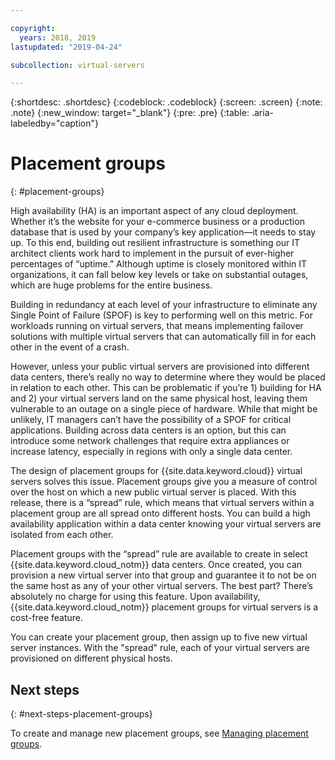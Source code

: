 ```yaml
---

copyright:
  years: 2018, 2019
lastupdated: "2019-04-24"

subcollection: virtual-servers

---
```


{:shortdesc: .shortdesc}
{:codeblock: .codeblock}
{:screen: .screen}
{:note: .note}
{:new_window: target="_blank"}
{:pre: .pre}
{:table: .aria-labeledby="caption"}


# Placement groups
{: #placement-groups}

High availability (HA) is an important aspect of any cloud deployment. Whether it’s the website for your e-commerce business or a production database that is used by your company’s key application—it needs to stay up. To this end, building out resilient infrastructure is something our IT architect clients work hard to implement in the pursuit of ever-higher percentages of “uptime.” Although uptime is closely monitored within IT organizations, it can fall below key levels or take on substantial outages, which are huge problems for the entire business.

Building in redundancy at each level of your infrastructure to eliminate any Single Point of Failure (SPOF) is key to performing well on this metric. For workloads running on virtual servers, that means implementing failover solutions with multiple virtual servers that can automatically fill in for each other in the event of a crash.

However, unless your public virtual servers are provisioned into different data centers, there’s really no way to determine where they would be placed in relation to each other. This can be problematic if you’re 1) building for HA and 2) your virtual servers land on the same physical host, leaving them vulnerable to an outage on a single piece of hardware. While that might be unlikely, IT managers can’t have the possibility of a SPOF for critical applications. Building across data centers is an option, but this can introduce some network challenges that require extra appliances or increase latency, especially in regions with only a single data center.

The design of placement groups for {{site.data.keyword.cloud}} virtual servers solves this issue. Placement groups give you a measure of control over the host on which a new public virtual server is placed. With this release, there is a “spread” rule, which means that virtual servers within a placement group are all spread onto different hosts. You can build a high availability application within a data center knowing your virtual servers are isolated from each other.

Placement groups with the “spread” rule are available to create in select {{site.data.keyword.cloud_notm}} data centers. Once created, you can provision a new virtual server into that group and guarantee it to not be on the same host as any of your other virtual servers. The best part? There’s absolutely no charge for using this feature. Upon availability, {{site.data.keyword.cloud_notm}} placement groups for virtual servers is a cost-free feature.

You can create your placement group, then assign up to five new virtual server instances. With the "spread" rule, each of your virtual servers are provisioned on different physical hosts.

## Next steps
{: #next-steps-placement-groups}

To create and manage new placement groups, see [Managing placement groups](/docs/vsi?topic=virtual-servers-vsi_managing_placegroup#vsi_managing_placegroup).
